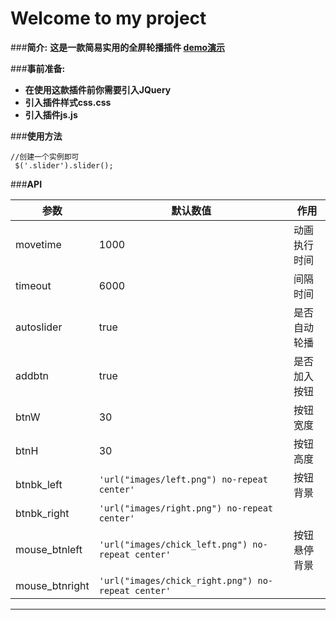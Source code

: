 Welcome to my project
===================

###**简介:**
**这是一款简易实用的全屏轮播插件  [demo演示](http://findwisdom.github.io/slider/)**  





###**事前准备:**

 - **在使用这款插件前你需要引入JQuery**
 - **引入插件样式css.css**
 - **引入插件js.js**




###**使用方法**


```
//创建一个实例即可
 $('.slider').slider();
```



###**API**


|参数                  |默认数值                       | 作用             |
 ----------------- | ---------------------------- | ------------------
| movetime | 1000            | 动画执行时间|
| timeout           | 6000            | 间隔时间 |
| autoslider          | true | 是否自动轮播
| addbtn          | true | 是否加入按钮
| btnW         | 30| 按钮宽度
| btnH          | 30| 按钮高度
| btnbk_left          | `'url("images/left.png") no-repeat center'`| 按钮背景
| btnbk_right          | `'url("images/right.png") no-repeat center'` |
| mouse_btnleft          | `'url("images/chick_left.png") no-repeat center'`| 按钮悬停背景
| mouse_btnright         |`'url("images/chick_right.png") no-repeat center'` | 


----------

